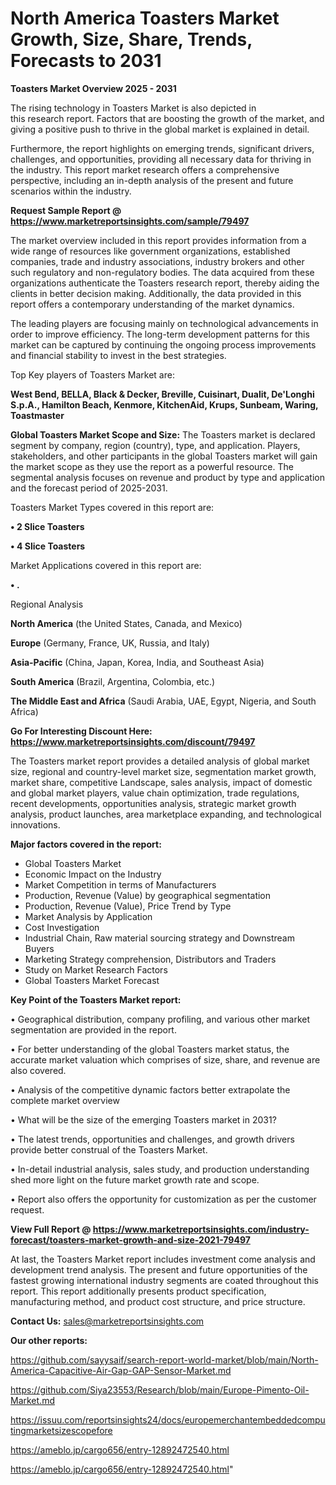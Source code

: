 # North America Toasters Market Growth, Size, Share, Trends, Forecasts to 2031

<Strong> Toasters Market Overview 2025 - 2031</strong>

The rising technology in Toasters Market is also depicted in this research report. Factors that are boosting the growth of the market, and giving a positive push to thrive in the global market is explained in detail.

Furthermore, the report highlights on emerging trends, significant drivers, challenges, and opportunities, providing all necessary data for thriving in the industry. This report market research offers a comprehensive perspective, including an in-depth analysis of the present and future scenarios within the industry.

<strong>Request Sample Report @ <a href=https://www.marketreportsinsights.com/sample/79497>https://www.marketreportsinsights.com/sample/79497</a></strong>

The market overview included in this report provides information from a wide range of resources like government organizations, established companies, trade and industry associations, industry brokers and other such regulatory and non-regulatory bodies. The data acquired from these organizations authenticate the Toasters research report, thereby aiding the clients in better decision making. Additionally, the data provided in this report offers a contemporary understanding of the market dynamics.

The leading players are focusing mainly on technological advancements in order to improve efficiency. The long-term development patterns for this market can be captured by continuing the ongoing process improvements and financial stability to invest in the best strategies.

Top Key players of Toasters Market are:

<strong>West Bend, BELLA, Black & Decker, Breville, Cuisinart, Dualit, De'Longhi S.p.A., Hamilton Beach, Kenmore, KitchenAid, Krups, Sunbeam, Waring, Toastmaster</strong>

<strong><b>Global Toasters Market Scope and Size:</b></strong>
The Toasters market is declared segment by company, region (country), type, and application. Players, stakeholders, and other participants in the global Toasters market will gain the market scope as they use the report as a powerful resource. The segmental analysis focuses on revenue and product by type and application and the forecast period of 2025-2031.

Toasters Market Types covered in this report are:

<strong>• 2 Slice Toasters

• 4 Slice Toasters</strong>

Market Applications covered in this report are:

<strong>• .</strong> 

Regional Analysis

<strong>North America</strong> (the United States, Canada, and Mexico)

<strong>Europe</strong> (Germany, France, UK, Russia, and Italy)

<strong>Asia-Pacific</strong> (China, Japan, Korea, India, and Southeast Asia)

<strong>South America</strong> (Brazil, Argentina, Colombia, etc.)

<strong>The Middle East and Africa</strong> (Saudi Arabia, UAE, Egypt, Nigeria, and South Africa)

<strong>Go For Interesting Discount Here: <a href=https://www.marketreportsinsights.com/discount/79497>https://www.marketreportsinsights.com/discount/79497</a></strong>

The Toasters market report provides a detailed analysis of global market size, regional and country-level market size, segmentation market growth, market share, competitive Landscape, sales analysis, impact of domestic and global market players, value chain optimization, trade regulations, recent developments, opportunities analysis, strategic market growth analysis, product launches, area marketplace expanding, and technological innovations.

<strong><b>Major factors covered in the report:</b></strong>
<ul>
  <li>Global Toasters Market </li>
  <li>Economic Impact on the Industry</li>
  <li>Market Competition in terms of Manufacturers</li>
  <li>Production, Revenue (Value) by geographical segmentation</li>
  <li>Production, Revenue (Value), Price Trend by Type</li>
  <li>Market Analysis by Application</li>
  <li>Cost Investigation</li>
  <li>Industrial Chain, Raw material sourcing strategy and Downstream Buyers</li>
  <li>Marketing Strategy comprehension, Distributors and Traders</li>
  <li>Study on Market Research Factors</li>
  <li>Global Toasters Market Forecast</li>
</ul>

<strong><b>Key Point of the Toasters Market report:</b></strong>

• Geographical distribution, company profiling, and various other market segmentation are provided in the report.

• For better understanding of the global Toasters market status, the accurate market valuation which comprises of size, share, and revenue are also covered.

• Analysis of the competitive dynamic factors better extrapolate the complete market overview

• What will be the size of the emerging Toasters market in 2031?

• The latest trends, opportunities and challenges, and growth drivers provide better construal of the Toasters Market.

• In-detail industrial analysis, sales study, and production understanding shed more light on the future market growth rate and scope.

• Report also offers the opportunity for customization as per the customer request.

<strong><b>View Full Report @ <a href=https://www.marketreportsinsights.com/industry-forecast/toasters-market-growth-and-size-2021-79497>https://www.marketreportsinsights.com/industry-forecast/toasters-market-growth-and-size-2021-79497</a></b></strong>


At last, the Toasters Market report includes investment come analysis and development trend analysis. The present and future opportunities of the fastest growing international industry segments are coated throughout this report. This report additionally presents product specification, manufacturing method, and product cost structure, and price structure.

<strong>Contact Us:</strong>
sales@marketreportsinsights.com

<strong>Our other reports:</strong>

<a href=https://github.com/sayysaif/search-report-world-market/blob/main/North-America-Capacitive-Air-Gap-GAP-Sensor-Market.md>https://github.com/sayysaif/search-report-world-market/blob/main/North-America-Capacitive-Air-Gap-GAP-Sensor-Market.md</a>

<a href=https://github.com/Siya23553/Research/blob/main/Europe-Pimento-Oil-Market.md>https://github.com/Siya23553/Research/blob/main/Europe-Pimento-Oil-Market.md</a>

<a href=https://issuu.com/reportsinsights24/docs/europemerchantembeddedcomputingmarketsizescopefore>https://issuu.com/reportsinsights24/docs/europemerchantembeddedcomputingmarketsizescopefore</a>

<a href=https://ameblo.jp/cargo656/entry-12892472540.html>https://ameblo.jp/cargo656/entry-12892472540.html</a>

<a href=https://ameblo.jp/cargo656/entry-12892472540.html>https://ameblo.jp/cargo656/entry-12892472540.html</a>"
